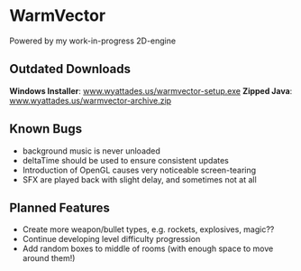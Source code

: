 # WarmVector
Powered by my work-in-progress 2D-engine

## Outdated Downloads
<b>Windows Installer</b>: www.wyattades.us/warmvector-setup.exe
<b>Zipped Java</b>: www.wyattades.us/warmvector-archive.zip

## Known Bugs
- background music is never unloaded
- deltaTime should be used to ensure consistent updates
- Introduction of OpenGL causes very noticeable screen-tearing
- SFX are played back with slight delay, and sometimes not at all

## Planned Features
- Create more weapon/bullet types, e.g. rockets, explosives, magic??
- Continue developing level difficulty progression
- Add random boxes to middle of rooms (with enough space to move around them!)
